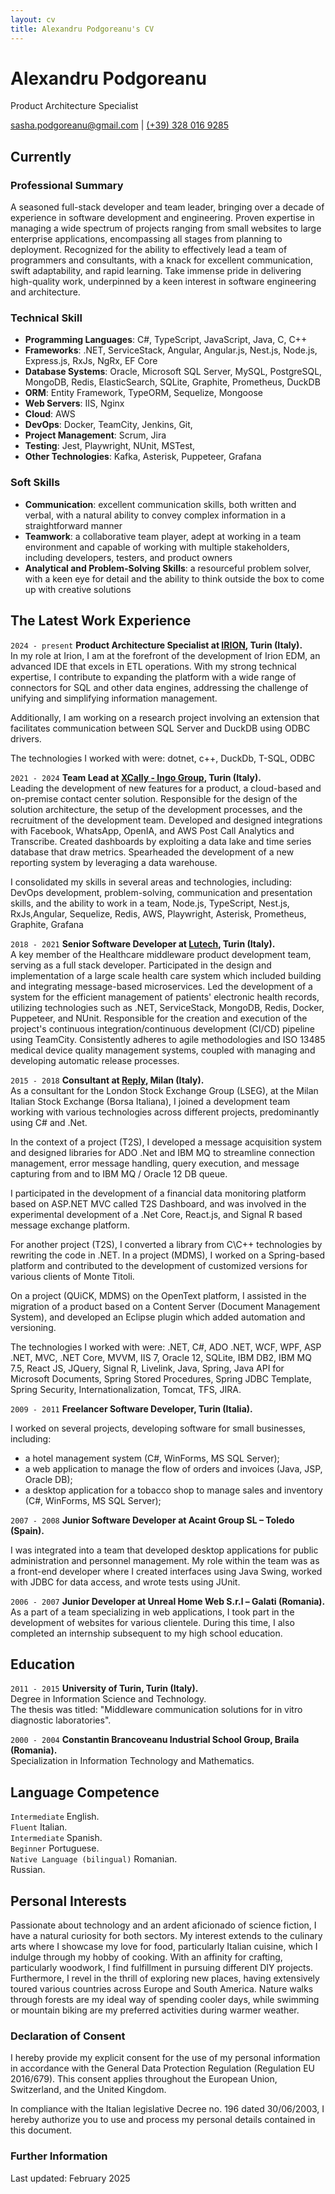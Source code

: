 ```yaml
---
layout: cv
title: Alexandru Podgoreanu's CV
---
```


# Alexandru Podgoreanu
Product Architecture Specialist

<div id="webaddress">
<i class="fa fa-envelope"></i> <a href="mailto:sasha.podgoreanu@gmail.com">sasha.podgoreanu@gmail.com</a>
| <i class="fa fa-phone"></i> <a href="tel:+39 3280169285">(+39) 328 016 9285</a>
</div>

## Currently
### Professional Summary

<!--
(A brief overview of your career, highlighting your experience, qualifications, and skills in software engineering.)
-->

A seasoned full-stack developer and team leader, bringing over a decade of experience in software development and engineering. Proven expertise in managing a wide spectrum of projects ranging from small websites to large enterprise applications, encompassing all stages from planning to deployment. Recognized for the ability to effectively lead a team of programmers and consultants, with a knack for excellent communication, swift adaptability, and rapid learning. Take immense pride in delivering high-quality work, underpinned by a keen interest in software engineering and architecture.

### Technical Skill
<!--
(List the programming languages and software you are proficient in, as well as any other related technical skills.)
--> 

- **Programming Languages**: C#, TypeScript, JavaScript, Java, C, C++
- **Frameworks**: .NET, ServiceStack, Angular, Angular.js, Nest.js, Node.js, Express.js, RxJs, NgRx, EF Core 
- **Database Systems**: Oracle, Microsoft SQL Server, MySQL, PostgreSQL, MongoDB, Redis, ElasticSearch, SQLite, Graphite, Prometheus, DuckDB
- **ORM**: Entity Framework, TypeORM, Sequelize, Mongoose
- **Web Servers**: IIS, Nginx
- **Cloud**: AWS
- **DevOps**: Docker, TeamCity, Jenkins, Git,
- **Project Management**: Scrum, Jira
- **Testing**: Jest, Playwright, NUnit, MSTest,
- **Other Technologies**: Kafka, Asterisk, Puppeteer, Grafana

### Soft Skills

- **Communication**: excellent communication skills, both written and verbal, with a natural ability to convey complex information in a straightforward manner<br>
- **Teamwork**: a collaborative team player, adept at working in a team environment and capable of working with multiple stakeholders, including developers, testers, and product owners<br>
- **Analytical and Problem-Solving Skills**: a resourceful problem solver, with a keen eye for detail and the ability to think outside the box to come up with creative solutions<br>

## The Latest Work Experience

  
`2024 - present`
__Product Architecture Specialist at [IRION](https://www.irion-edm.com/), Turin (Italy).__ <br>
In my role at Irion, I am at the forefront of the development of Irion EDM, an advanced IDE that excels in ETL operations. With my strong technical expertise, I contribute to expanding the platform with a wide range of connectors for SQL and other data engines, addressing the challenge of unifying and simplifying information management.<br>

Additionally, I am working on a research project involving an extension that facilitates communication between SQL Server and DuckDB using ODBC drivers.<br> 

The technologies I worked with were: dotnet, c++, DuckDb, T-SQL, ODBC<br>
  
`2021 - 2024`
__Team Lead at [XCally - Ingo Group](https://www.ingogroup.it/), Turin (Italy).__ <br>
Leading the development of new features for a product, a cloud-based and on-premise contact center solution. Responsible for the design of the solution architecture, the setup of the development processes, and the recruitment of the development team. Developed and designed integrations with Facebook, WhatsApp, OpenIA, and AWS Post Call Analytics and Transcribe. Created dashboards by exploiting a data lake and time series database that draw metrics. Spearheaded the development of a new reporting system by leveraging a data warehouse.<br> 

I consolidated my skills in several areas and technologies, including: DevOps development, problem-solving, communication and presentation skills, and the ability to work in a team, Node.js, TypeScript, Nest.js, RxJs,Angular, Sequelize, Redis, AWS, Playwright, Asterisk, Prometheus, Graphite, Grafana<br>

`2018 - 2021`
__Senior Software Developer at [Lutech](https://lutech.group/it), Turin (Italy).__ <br>
A key member of the Healthcare middleware product development team, serving as a full stack developer. Participated in the design and implementation of a large scale health care system which included building and integrating message-based microservices. Led the development of a system for the efficient management of patients' electronic health records, utilizing technologies such as .NET, ServiceStack, MongoDB, Redis, Docker, Puppeteer, and NUnit. Responsible for the creation and execution of the project's continuous integration/continuous development (CI/CD) pipeline using TeamCity. Consistently adheres to agile methodologies and ISO 13485 medical device quality management systems, coupled with managing and developing automatic release processes.

`2015 - 2018`
__Consultant at [Reply](https://www.reply.com/), Milan (Italy).__ <br>
As a consultant for the London Stock Exchange Group (LSEG), at the Milan Italian Stock Exchange (Borsa Italiana), I joined a development team working with various technologies across different projects, predominantly using C# and .Net.<br>

In the context of a project (T2S), I developed a message acquisition system and designed libraries for ADO .Net and IBM MQ to streamline connection management, error message handling, query execution, and message capturing from and to IBM MQ / Oracle 12 DB queue.<br>

I participated in the development of a financial data monitoring platform based on ASP.NET MVC called T2S Dashboard, and was involved in the experimental development of a .Net Core, React.js, and Signal R based message exchange platform.<br>

For another project (T2S), I converted a library from C\C++ technologies by rewriting the code in .NET. In a project (MDMS), I worked on a Spring-based platform and contributed to the development of customized versions for various clients of Monte Titoli.<br>

On a project (QUiCK, MDMS) on the OpenText platform, I assisted in the migration of a product based on a Content Server (Document Management System), and developed an Eclipse plugin which added automation and versioning.<br>

The technologies I worked with were: .NET, C#, ADO .NET, WCF, WPF, ASP .NET, MVC, .NET Core, MVVM, IIS 7, Oracle 12, SQLite, IBM DB2, IBM MQ 7.5, React JS, JQuery, Signal R, Livelink, Java, Spring, Java API for Microsoft Documents, Spring Stored Procedures, Spring JDBC Template, Spring Security, Internationalization, Tomcat, TFS, JIRA.

`2009 - 2011`
__Freelancer Software Developer, Turin (Italia).__<br>

I worked on several projects, developing software for small businesses, including: 
- a hotel management system (C#, WinForms, MS SQL Server);
- a web application to manage the flow of orders and invoices (Java, JSP, Oracle DB);
- a desktop application for a tobacco shop to manage sales and inventory (C#, WinForms, MS SQL Server);

`2007 - 2008`
__Junior Software Developer at Acaint Group SL – Toledo (Spain).__<br>

I was integrated into a team that developed desktop applications for public administration and personnel management. My role within the team was as a front-end developer where I created interfaces using Java Swing, worked with JDBC for data access, and wrote tests using JUnit.

`2006 - 2007`
__Junior Developer at Unreal Home Web S.r.l – Galati (Romania).__<br>
As a part of a team specializing in web applications, I took part in the development of websites for various clientele. During this time, I also completed an internship subsequent to my high school education.

## Education

`2011 - 2015`
__University of Turin, Turin (Italy).__ <br>
Degree in Information Science and Technology.<br>
The thesis was titled: "Middleware communication solutions for in vitro diagnostic laboratories".


`2000 - 2004` 
__Constantin Brancoveanu Industrial School Group, Braila (Romania).__ <br>
Specialization in Information Technology and Mathematics.

## Language Competence

`Intermediate` English. <br>
`Fluent` Italian. <br>
`Intermediate` Spanish. <br>
`Beginner` Portuguese. <br>
`Native Language (bilingual)` Romanian. <br>
Russian. <br>

## Personal Interests

Passionate about technology and an ardent aficionado of science fiction, I have a natural curiosity for both sectors. My interest extends to the culinary arts where I showcase my love for food, particularly Italian cuisine, which I indulge through my hobby of cooking. With an affinity for crafting, particularly woodwork, I find fulfillment in pursuing different DIY projects. Furthermore, I revel in the thrill of exploring new places, having extensively toured various countries across Europe and South America. Nature walks through forests are my ideal way of spending cooler days, while swimming or mountain biking are my preferred activities during warmer weather.

### Declaration of Consent
I hereby provide my explicit consent for the use of my personal information in accordance with the General Data Protection Regulation (Regulation EU 2016/679). This consent applies throughout the European Union, Switzerland, and the United Kingdom.

In compliance with the Italian legislative Decree no. 196 dated 30/06/2003, I hereby authorize you to use and process my personal details contained in this document.

### Further Information
Last updated: February 2025




